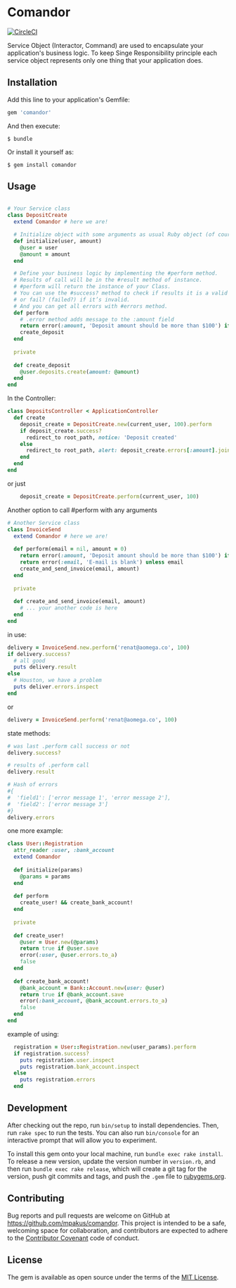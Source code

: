 # Comandor

[![CircleCI](https://circleci.com/gh/mpakus/comandor.svg?style=svg)](https://circleci.com/gh/mpakus/comandor)

Service Object (Interactor, Command) are used to encapsulate your application's business logic. 
To keep Singe Responsibility principle each service object represents only one thing that your application does.

## Installation

Add this line to your application's Gemfile:

```ruby
gem 'comandor'
```

And then execute:

    $ bundle

Or install it yourself as:

    $ gem install comandor

## Usage

```ruby

# Your Service class
class DepositCreate
  extend Comandor # here we are!

  # Initialize object with some arguments as usual Ruby object (of course it's optional)
  def initialize(user, amount)
    @user = user
    @amount = amount
  end

  # Define your business logic by implementing the #perform method.
  # Results of call will be in the #result method of instance.
  # #perform will return the instance of your Class.
  # You can use the #success? method to check if results it is a valid
  # or fail? (failed?) if it’s invalid.
  # And you can get all errors with #errors method.
  def perform
    # .error method adds message to the :amount field
    return error(:amount, 'Deposit amount should be more than $100') if @amount < 100
    create_deposit
  end
  
  private
  
  def create_deposit
    @user.deposits.create(amount: @amount)
  end
end
```

In the Controller:

```ruby
class DepositsController < ApplicationController
  def create
    deposit_create = DepositCreate.new(current_user, 100).perform
    if deposit_create.success?
      redirect_to root_path, notice: 'Deposit created'
    else
      redirect_to root_path, alert: deposit_create.errors[:amount].join("\n")
    end
  end
end
```

or just

```ruby
    deposit_create = DepositCreate.perform(current_user, 100)
```

Another option to call #perform with any arguments

```ruby
# Another Service class
class InvoiceSend
  extend Comandor # here we are!
  
  def perform(email = nil, amount = 0)
    return error(:amount, 'Deposit amount should be more than $100') if amount < 100
    return error(:email, 'E-mail is blank') unless email
    create_and_send_invoice(email, amount)
  end
  
  private
  
  def create_and_send_invoice(email, amount)
    # ... your another code is here    
  end    
end
```

in use:
```ruby
delivery = InvoiceSend.new.perform('renat@aomega.co', 100)
if delivery.success?
  # all good
  puts delivery.result
else
  # Houston, we have a problem 
  puts deliver.errors.inspect  
end
```
or
```ruby
delivery = InvoiceSend.perform('renat@aomega.co', 100)
```

state methods:
```ruby
# was last .perform call success or not
delivery.success?

# results of .perform call
delivery.result

# Hash of errors
#{
#  'field1': ['error message 1', 'error message 2'],
#  'field2': ['error message 3']
#}
delivery.errors
```

one more example:
```ruby
class User::Registration
  attr_reader :user, :bank_account
  extend Comandor
    
  def initialize(params)
    @params = params
  end
  
  def perform
    create_user! && create_bank_account!
  end
  
  private
  
  def create_user!
    @user = User.new(@params)
    return true if @user.save
    error(:user, @user.errors.to_a)
    false
  end
  
  def create_bank_account!
    @bank_account = Bank::Account.new(user: @user)
    return true if @bank_account.save
    error(:bank_account, @bank_account.errors.to_a)
    false
  end
end
```

example of using:
```ruby
  registration = User::Registration.new(user_params).perform
  if registration.success?
    puts registration.user.inspect
    puts registration.bank_account.inspect
  else
    puts registration.errors  
  end
```

## Development

After checking out the repo, run `bin/setup` to install dependencies. Then, run `rake spec` to run the tests. You can also run `bin/console` for an interactive prompt that will allow you to experiment.

To install this gem onto your local machine, run `bundle exec rake install`. To release a new version, update the version number in `version.rb`, and then run `bundle exec rake release`, which will create a git tag for the version, push git commits and tags, and push the `.gem` file to [rubygems.org](https://rubygems.org).

## Contributing

Bug reports and pull requests are welcome on GitHub at https://github.com/mpakus/comandor. This project is intended to be a safe, welcoming space for collaboration, and contributors are expected to adhere to the [Contributor Covenant](http://contributor-covenant.org) code of conduct.


## License

The gem is available as open source under the terms of the [MIT License](http://opensource.org/licenses/MIT).
